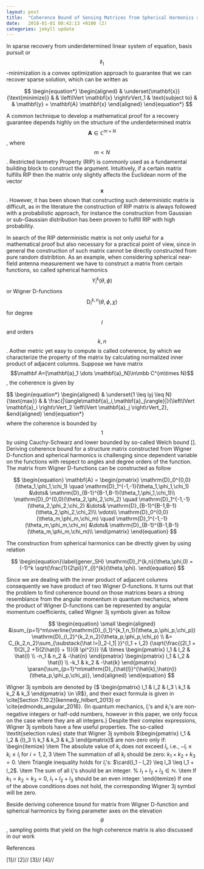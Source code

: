 ```yaml
---
layout: post
title:  "Coherence Bound of Sensing Matrices from Spherical Harmonics and Wigner D-functions"
date:   2018-01-01 08:42:13 +0100 (2)
categories: jekyll update
---
```


In sparse recovery from underdetermined linear system of equation, basis pursuit or $$\ell_1$$-minimization is a convex optimization approach to guarantee that we can recover sparse solution, which can be written as

$$
\begin{equation*}
\begin{aligned}
& \underset{\mathbf{x}}{\text{minimize}}
& &  \left\lVert \mathbf{x} \right\rVert_1 
& \text{subject to}
& & \mathbf{y} = \mathbf{A} \mathbf{x}
\end{aligned}
\end{equation*}
$$

A common technique to develop a mathematical proof for a recovery guarantee depends highly on the structure of the underdetermined matrix $$ \mathbf{A} \in \mathbb{C}^{m \times N} $$, where $$ m < N$$. Restricted Isometry Property (RIP) is commonly used as a fundamental building block to construct the argument. Intuitively, if a certain matrix fulfills RIP then the matrix only slightly affects the Euclidean norm of the vector $$ \mathbf{x}$$. However, it has been shown that constructing such deterministic matrix is difficult, as in the literature the construction of RIP matrix is always followed with a probabilistic approach, for instance the construction from Gaussian or sub-Gaussian distribution has been proven to fulfill RIP with high probability. 

In search of the RIP deterministic matrix is not only useful for a mathematical proof but also necessary for a practical point of view, since in general the construction of such matrix cannot be directly constructed from pure random distribtion. As an example, when considering spherical near-field antenna measurement we have to construct a matrix from certain functions, so called spherical harmonics $$Y_l^k (\theta,\phi)$$ or Wigner D-functions $$\mathrm{D}_l^{k,n}(\theta,\phi,\chi)$$ for degree $$l$$ and orders $$k,n$$. Aother metric yet easy to compute is called coherence, by which we characterize the property of the matrix by calculating normalized inner product of adjacent columns. Suppose we have matrix $$\mathbf A=[\mathbf{a}_1 \dots \mathbf{a}_N]\in\mbb C^{m\times N}$$, the coherence is given by

$$
\begin{equation*}
\begin{aligned}
& \underset{1 \leq iyj \leq N}{\text{max}}
& &  \frac{|\langle\mathbf{a}_i,\mathbf{a}_j\rangle}|}{\left\lVert \mathbf{a}_i \right\rVert_2  \left\lVert \mathbf{a}_j \right\rVert_2},
&end{aligned}
\end{equation*}
$$
$$
where the coherence is bounded by $$1$$ by using Cauchy-Schwarz and lower bounded by so-called Welch bound []. Deriving coherence bound for a structure matrix constructed from Wigner D-function and spherical harmonics is challenging since dependent variable on the functions with respect to angles and degree orders of the function. The matrix from Wigner D-functions can be constructed as follow

$$
\begin{equation}
 \mathbf{A} =
 \begin{pmatrix}
  \mathrm{D}_0^{0,0}(\theta_1,\phi_1,\chi_1) \quad \mathrm{D}_1^{-1,-1}(\theta_1,\phi_1,\chi_1) &\dots&  \mathrm{D}_{B-1}^{B-1,B-1}(\theta_1,\phi_1,\chi_1)\\
  \mathrm{D}_0^{0,0}(\theta_2,\phi_2,\chi_2) \quad \mathrm{D}_1^{-1,-1}(\theta_2,\phi_2,\chi_2) &\dots&  \mathrm{D}_{B-1}^{B-1,B-1}(\theta_2,\phi_2,\chi_2)\\
  \vdots\\
  \mathrm{D}_0^{0,0}(\theta_m,\phi_m,\chi_m) \quad \mathrm{D}_1^{-1,-1}(\theta_m,\phi_m,\chi_m) &\dots&  \mathrm{D}_{B-1}^{B-1,B-1}(\theta_m,\phi_m,\chi_m)\\
\end{pmatrix}
\end{equation}
$$

The construction from spherical harmonics can be directly given by using relation 

$$
\begin{equation}\label{gener_SH}
\mathrm{D}_l^{k,n}(\theta,\phi,0) = (-1)^k \sqrt{\frac{1}{2\pi}}Y_{l}^{k}(\theta,\phi).
\end{equation}
$$

Since we are dealing with the inner product of adjacent columns consequently we have product of two Wigner D-functions. It turns out that the problem to find coherence bound on those matrices bears a strong resemblance from the angular momentum in quantum mechanics, where the product of Wigner D-functions can be represented by angular momentum coefficients, called Wigner 3j symbols given as follow

$$
\begin{equation}
\small
\begin{aligned}
 &\sum_{p=1}^m\overline{\mathrm{D}_{l_1}^{k_1,n_1}(\theta_p,\phi_p,\chi_p)}  \mathrm{D}_{l_2}^{k_2,n_2}(\theta_p,\phi_p,\chi_p)  \\
 &= C_{k_2,n_2}\sum_{\substack{\hat l=|l_2-l_1| }}^{l_1 + l_2} {\sqrt{\frac{(2l_1 + 1)(2l_2 +1)(2\hat{l} + 1)}{8 \pi^2}}} \\& \times \begin{pmatrix}
   l_1 & l_2 & \hat{l} \\
   -n_1 & n_2 & -\hat{n} 
  \end{pmatrix} \begin{pmatrix}
   l_1 & l_2 & \hat{l} \\
   -k_1 & k_2 & -\hat{k}
  \end{pmatrix}  \paran{\sum_{p=1}^m\mathrm{D}_{\hat{l}}^{\hat{k},\hat{n}}(\theta_p,\phi_p,\chi_p)},
\end{aligned}
\end{equation}
$$

Wigner 3j symbols are  denoted by {$ \begin{pmatrix}
   l_1 & l_2 & l_3 \\
   k_1 & k_2 & k_3
  \end{pmatrix} \in \R$}, and their exact formula is given in \cite[Section 7.10.2]{kennedy_hilbert_2013} or \cite{edmonds_angular_2016}. {In quantum mechanics, $l_i$'s and $k_i$'s are non-negative integers or half-odd numbers, however in this paper, we only focus on the case where they are all integers.} Despite their complex expressions, Wigner 3j symbols have a few useful properties. The so-called \textit{selection rules} state that Wigner 3j symbols $\begin{pmatrix}
   l_1 & l_2 & {l}_3 \\
   k_1 & k_3 & k_3
  \end{pmatrix}$
are non-zero only if:
\begin{itemize}
\item The absolute value of $k_i$ does not exceed $l_i$, i.e., $-l_i \leq k_i \leq l_i$ for $i=1,2,3$
\item The summation of all $k_i$ should be zero: $k_1 + k_2 +k_3 = 0$.
\item Triangle inequality holds for $l_i$'s: $\card{l_1 - l_2} \leq l_3 \leq l_1 + l_2$.
\item The sum of all $l_i$'s should be an integer.
% $l_1+l_2+l_3 \in \mathbb{N}$.
\item If $k_1 = k_2 = k_3 = 0$,  $l_1+l_2+l_3$ should be an even integer.
\end{itemize}
If one of the above conditions does not hold, the corresponding Wigner 3j symbol will be zero.

Beside deriving coherence bound for matrix from Wigner D-function and spherical harmonics by fixing parameter axes on the elevation $$\theta$$, sampling points that yield on the high coherence matrix is also discussed in our work

References

[1]//
[2]//
[3]//
[4]//
